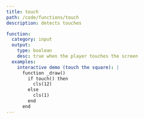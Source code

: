 ```yaml
---
title: touch
path: /code/functions/touch
description: detects touches

function:
  category: input
  output:
    type: boolean
    desc: true when the player touches the screen
  examples:
    interactive demo (touch the square): |
      function _draw()
        if touch() then
          cls(12)
        else
          cls(1)
        end
      end
---
```

